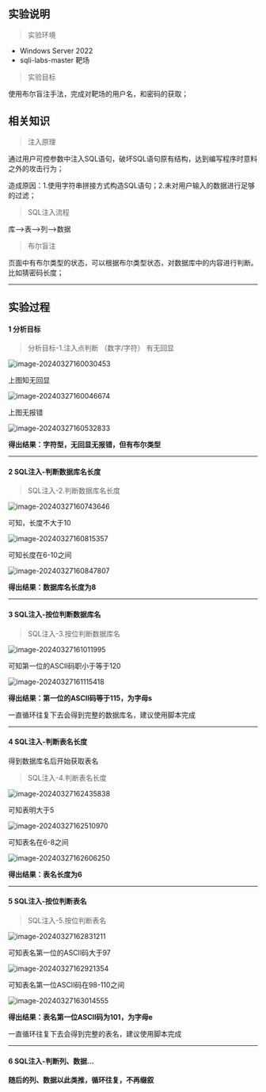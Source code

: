 ## 实验说明

> 实验环境

- Windows Server 2022
- sqli-labs-master 靶场




> 实验目标

使用布尔盲注手法，完成对靶场的用户名，和密码的获取；



## 相关知识

> 注入原理

通过用户可控参数中注入SQL语句，破坏SQL语句原有结构，达到编写程序时意料之外的攻击行为；

造成原因：1.使用字符串拼接方式构造SQL语句；2.未对用户输入的数据进行足够的过滤；

> SQL注入流程

库-->表-->列-->数据

> 布尔盲注

页面中有布尔类型的状态，可以根据布尔类型状态，对数据库中的内容进行判断。比如猜密码长度；

---



## 实验过程

#### 1 分析目标

> 分析目标-1.注入点判断 （数字/字符） 有无回显

![image-20240327160030453](https://typora-picgo-push.oss-cn-hangzhou.aliyuncs.com/img-for-typora/image-20240327160030453.png)

上图知无回显

![image-20240327160046674](https://typora-picgo-push.oss-cn-hangzhou.aliyuncs.com/img-for-typora/image-20240327160046674.png)

上图无报错

![image-20240327160532833](https://typora-picgo-push.oss-cn-hangzhou.aliyuncs.com/img-for-typora/image-20240327160532833.png)

**得出结果：字符型，无回显无报错，但有布尔类型**

---

#### 2 SQL注入-判断数据库名长度

> SQL注入-2.判断数据库名长度

![image-20240327160743646](https://typora-picgo-push.oss-cn-hangzhou.aliyuncs.com/img-for-typora/image-20240327160743646.png)

可知，长度不大于10

![image-20240327160815357](https://typora-picgo-push.oss-cn-hangzhou.aliyuncs.com/img-for-typora/image-20240327160815357.png)

可知长度在6-10之间

![image-20240327160847807](https://typora-picgo-push.oss-cn-hangzhou.aliyuncs.com/img-for-typora/image-20240327160847807.png)

**得出结果：数据库名长度为8**

---

#### 3 SQL注入-按位判断数据库名

> SQL注入-3.按位判断数据库名

![image-20240327161011995](https://typora-picgo-push.oss-cn-hangzhou.aliyuncs.com/img-for-typora/image-20240327161011995.png)

可知第一位的ASCII码职小于等于120

![image-20240327161115418](https://typora-picgo-push.oss-cn-hangzhou.aliyuncs.com/img-for-typora/image-20240327161115418.png)

**得出结果：第一位的ASCII码等于115，为字母s**

一直循环往复下去会得到完整的数据库名，建议使用脚本完成

---

#### 4 SQL注入-判断表名长度

得到数据库名后开始获取表名

> SQL注入-4.判断表名长度

![image-20240327162435838](https://typora-picgo-push.oss-cn-hangzhou.aliyuncs.com/img-for-typora/image-20240327162435838.png)

可知表明大于5

![image-20240327162510970](https://typora-picgo-push.oss-cn-hangzhou.aliyuncs.com/img-for-typora/image-20240327162510970.png)

可知表名在6-8之间

![image-20240327162606250](https://typora-picgo-push.oss-cn-hangzhou.aliyuncs.com/img-for-typora/image-20240327162606250.png)

**得出结果：表名长度为6**

---

#### 5 SQL注入-按位判断表名

> SQL注入-5.按位判断表名

![image-20240327162831211](https://typora-picgo-push.oss-cn-hangzhou.aliyuncs.com/img-for-typora/image-20240327162831211.png)

可知表名第一位的ASCII码大于97

![image-20240327162921354](https://typora-picgo-push.oss-cn-hangzhou.aliyuncs.com/img-for-typora/image-20240327162921354.png)

可知表名第一位ASCII码在98-110之间

![image-20240327163014555](https://typora-picgo-push.oss-cn-hangzhou.aliyuncs.com/img-for-typora/image-20240327163014555.png)

**得出结果：表名第一位ASCII码为101，为字母e**

一直循环往复下去会得到完整的表名，建议使用脚本完成

---

#### 6 SQL注入-判断列、数据...

**随后的列、数据以此类推，循环往复，不再缀叙**